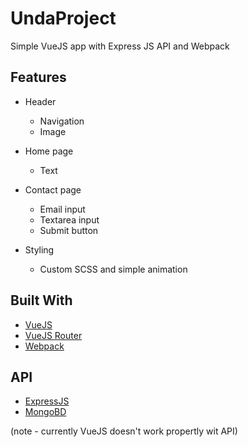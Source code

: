 # UndaProject
Simple VueJS app with Express JS API and Webpack 


## Features

* Header
  * Navigation
  * Image

* Home page
    * Text

* Contact page
    * Email input
    * Textarea input
    * Submit button

* Styling
    * Custom SCSS and simple animation

## Built With

* [VueJS](https://vuejs.org/)
* [VueJS Router](https://router.vuejs.org/)
* [Webpack](https://webpack.js.org/)

## API
* [ExpressJS](https://expressjs.com/)
* [MongoBD](https://mlab.com/)

(note - currently VueJS doesn't work propertly wit API)
